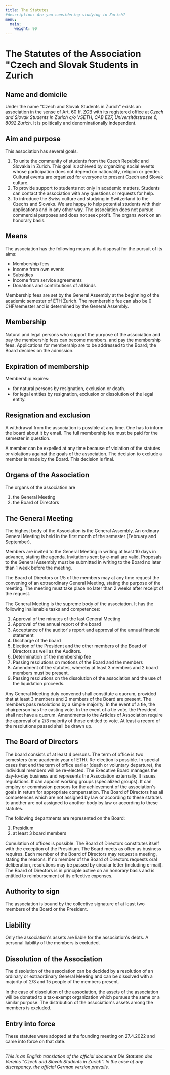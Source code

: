 ```yaml
---
title: The Statutes
#description: Are you considering studying in Zurich?
menu:
  main:
    weight: 90
---
```


# The Statutes of the Association "Czech and Slovak Students in Zurich

## Name and domicile

Under the name "Czech and Slovak Students in Zurich" exists an association in the sense of Art. 60 ff. ZGB with its registered office at *Czech and Slovak Students in Zurich c/o VSETH, CAB E27, Universitätstrasse 6, 8092 Zurich*. It is politically and denominationally independent.

## Aim and purpose

This association has several goals.
1. To unite the community of students from the Czech Republic and Slovakia in Zurich. This goal is achieved by organizing social events whose participation does not depend on nationality, religion or gender. Cultural events are organized for everyone to present Czech and Slovak culture.
2. To provide support to students not only in academic matters. Students can contact the association with any questions or requests for help.
3. To introduce the Swiss culture and studying in Switzerland to the Czechs and Slovaks. We are happy to help potential students with their applications and in any other way.
The association does not pursue commercial purposes and does not seek profit. The organs work on an honorary basis.

## Means

The association has the following means at its disposal for the pursuit of its aims:
- Membership fees
- Income from own events
- Subsidies
- Income from service agreements
- Donations and contributions of all kinds

Membership fees are set by the General Assembly at the beginning of the academic semester of ETH Zurich. The membership fee can also be 0 CHF/semester and is determined by the General Assembly.

## Membership

Natural and legal persons who support the purpose of the association and pay the membership fees can become members.
and pay the membership fees.
Applications for membership are to be addressed to the Board; the Board decides on the admission.

## Expiration of membership

Membership expires:
- for natural persons by resignation, exclusion or death.
- for legal entities by resignation, exclusion or dissolution of the legal entity.

## Resignation and exclusion

A withdrawal from the association is possible at any time. One has to inform the board about it by email. The full membership fee must be paid for the semester in question.

A member can be expelled at any time because of violation of the statutes or violations
against the goals of the association.
The decision to exclude a member is made by the Board. This decision is final.

## Organs of the Association

The organs of the association are
1. the General Meeting
2. the Board of Directors

## The General Meeting

The highest body of the Association is the General Assembly. An ordinary General Meeting is held in the first month of the semester (February and September).

Members are invited to the General Meeting in writing at least 10 days in advance, stating the agenda. Invitations sent by e-mail are valid.
Proposals to the General Assembly must be submitted in writing to the Board no later than 1 week before the meeting.

The Board of Directors or 1/5 of the members may at any time request the convening of an
extraordinary General Meeting, stating the purpose of the meeting. The
meeting must take place no later than 2 weeks after receipt of the request.

The General Meeting is the supreme body of the association. It has the following
inalienable tasks and competences:
1. Approval of the minutes of the last General Meeting
2. Approval of the annual report of the board
3. Acceptance of the auditor's report and approval of the annual financial statement
4. Discharge of the board
5. Election of the President and the other members of the Board of Directors as well as the Auditors.
6. Determination of the membership fee
7. Passing resolutions on motions of the Board and the members
8. Amendment of the statutes, whereby at least 3 members and 2 board members must be present.
9. Passing resolutions on the dissolution of the association and the use of the liquidation proceeds.

Any General Meeting duly convened shall constitute a quorum,
provided that at least 3 members and 2 members of the Board are present.
The members pass resolutions by a simple majority. In the event of a tie, the chairperson has the casting vote.
In the event of a tie vote, the President shall not have a quorum.
Amendments to the Articles of Association require the approval of a 2/3 majority of those entitled to vote.
At least a record of the resolutions passed shall be drawn up.

## The Board of Directors

The board consists of at least 4 persons. The term of office is two semesters (one academic year of ETH). Re-election is possible.
In special cases that end the term of office earlier (death or voluntary departure), the individual members will be re-elected.
The Executive Board manages the day-to-day business and represents the Association externally.
It issues regulations. It can appoint working groups (specialized groups). It can employ or commission persons for the achievement of the association's goals in return for appropriate compensation.
The Board of Directors has all competences which are not assigned by law or according to these statutes to another
are not assigned to another body by law or according to these statutes.

The following departments are represented on the Board:
1. Presidium
2. at least 3 board members

Cumulation of offices is possible. The Board of Directors constitutes itself with the exception of the Presidium.
The Board meets as often as business requires.
Each member of the Board of Directors may request a meeting, stating the reasons.
If no member of the Board of Directors requests oral deliberation, resolutions may be passed by circular letter (including e-mail).
The Board of Directors is in principle active on an honorary basis and is entitled to reimbursement of its effective expenses.

## Authority to sign

The association is bound by the collective signature of at least two members of the Board or the President.

## Liability

Only the association's assets are liable for the association's debts. A personal liability of the members is excluded.

## Dissolution of the Association

The dissolution of the association can be decided by a resolution of an ordinary or extraordinary General Meeting and can be dissolved with a majority of 2/3 and 15 people of the members present.

In the case of dissolution of the association, the assets of the association will be donated to a tax-exempt organization which pursues the same or a similar purpose.
The distribution of the association's assets among the members is excluded.

## Entry into force

These statutes were adopted at the founding meeting on 27.4.2022 and came into force on that date.

---

<span class="text-muted">*This is an English translation of the official document Die Statuten des Vereins “Czech and Slovak Students in Zurich”.
In the case of any discrepancy, the official German version prevails.*</span>
